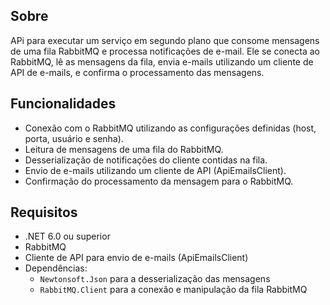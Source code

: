 ## Sobre

APi para executar um serviço em segundo plano que consome mensagens de uma fila RabbitMQ e processa notificações de e-mail. 
Ele se conecta ao RabbitMQ, lê as mensagens da fila, envia e-mails utilizando um cliente de API de e-mails, e confirma o processamento das mensagens.

## Funcionalidades

- Conexão com o RabbitMQ utilizando as configurações definidas (host, porta, usuário e senha).
- Leitura de mensagens de uma fila do RabbitMQ.
- Desserialização de notificações do cliente contidas na fila.
- Envio de e-mails utilizando um cliente de API (ApiEmailsClient).
- Confirmação do processamento da mensagem para o RabbitMQ.

## Requisitos

- .NET 6.0 ou superior
- RabbitMQ
- Cliente de API para envio de e-mails (ApiEmailsClient)
- Dependências:
  - `Newtonsoft.Json` para a desserialização das mensagens
  - `RabbitMQ.Client` para a conexão e manipulação da fila RabbitMQ

